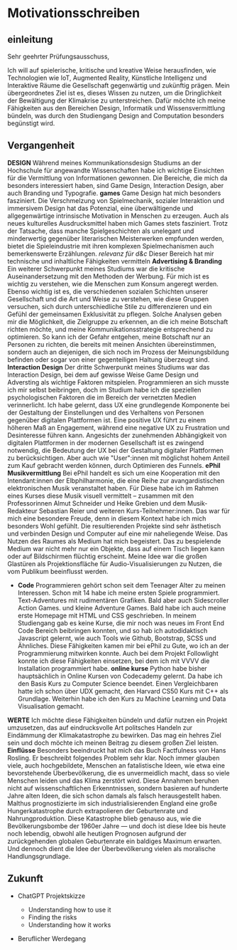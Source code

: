 <!---# notizen

## Aufgabe:
ein Motivationsschreiben (max. 2 DIN-A4-Seiten) mit Angaben zu den besonderen Gründen für die Wahl des Studiengangs, der persönlichen Eignung für das erfolgreiche Absolvieren des M.A. „Design & Computation“ sowie möglichen Zielen für den weiteren beruflichen Werdegang.

## Ich will was lernen und umsetzen
## ich habe grundlagen
## muss nicht alles weltbewegend sein
## Dozent: In Rezipient hineinversetzen können

## LISTE MACHEN MIT KURSEN: Seelische Blockade überwinden
- Kursheft (vorhanden)
- Bachelor Zeugnis (eh notwendig)
- Arbeitserfahrung
- Projekte bei Airbus, DLR, KID, CLD
- Mir fällt sonst nur ein, was ich nicht gemacht habe

##
Themen
— Volition, Umsetzungskompetenz, Project Management
— und hier könnte der studiengang mir helfen meine fähigkeiten auszubauen

--->

# Motivationsschreiben
## einleitung
Sehr geehrter Prüfungsausschuss,

Ich will auf spielerische, kritische und kreative Weise herausfinden, wie Technologien wie IoT, Augmented Reality, Künstliche Intelligenz und Interaktive Räume die Gesellschaft gegenwärtig und zukünftig prägen. Mein übergeordnetes Ziel ist es, dieses Wissen zu nutzen, um die Dringlichkeit der Bewältigung der Klimakrise zu unterstreichen. Dafür möchte ich meine Fähigkeiten aus den Bereichen Design, Informatik und Wissensvermittlung bündeln, was durch den Studiengang Design and Computation besonders begünstigt wird.

## Vergangenheit
**DESIGN** 
Während meines Kommunikationsdesign Studiums an der Hochschule für angewandte Wissenschaften habe ich wichtige Einsichten für die Vermittlung von Informationen gewonnen. Die Bereiche, die mich da besonders interessiert haben, sind Game Design, Interaction Design, aber auch Branding und Typografie.
**games** 
Game Design hat mich besonders fasziniert. Die Verschmelzung von Spielmechanik, sozialer Interaktion und immersivem Design hat das Potenzial, eine überwältigende und allgegenwärtige intrinsische Motivation in Menschen zu erzeugen.
Auch als neues kulturelles Ausdrucksmittel haben mich Games stets fasziniert. Trotz der Tatsache, dass manche Spielgeschichten als unelegant und minderwertig gegenüber literarischen Meisterwerken empfunden werden, bietet die Spieleindustrie mit ihren komplexen Spielmechanismen auch bemerkenswerte Erzählungen. 
*relevanz für d&c* Dieser Bereich hat mir technische und inhaltliche Fähigkeiten vermitteln
**Advertising & Branding** 
Ein weiterer Schwerpunkt meines Studiums war die kritische Auseinandersetzung mit den Methoden der Werbung. Für mich ist es wichtig zu verstehen, wie die Menschen zum Konsum angeregt werden. Ebenso wichtig ist es, die verschiedenen sozialen Schichten unserer Gesellschaft und die Art und Weise zu verstehen, wie diese Gruppen versuchen, sich durch unterschiedliche Stile zu differenzieren und ein Gefühl der gemeinsamen Exklusivität zu pflegen. Solche Analysen geben mir die Möglichkeit, die Zielgruppe zu erkennen, an die ich meine Botschaft richten möchte, und meine Kommunikationsstrategie entsprechend zu optimieren. So kann ich der Gefahr entgehen, meine Botschaft nur an Personen zu richten, die bereits mit meinen Ansichten übereinstimmen, sondern auch an diejenigen, die sich noch im Prozess der Meinungsbildung befinden oder sogar von einer gegenteiligen Haltung überzeugt sind.
**Interaction Design** 
Der dritte Schwerpunkt meines Studiums war das Interaction Design, bei dem auf gewisse Weise Game Design und Adversting als wichtige Faktoren mitspielen.
Programmieren an sich musste ich mir selbst beibringen, doch im Studium habe ich die speziellen psychologischen Faktoren die im Bereich der vernetzten Medien verinnerlicht.
Ich habe gelernt, dass UX eine grundlegende Komponente bei der Gestaltung der Einstellungen und des Verhaltens von Personen gegenüber digitalen Plattformen ist. Eine positive UX führt zu einem höheren Maß an Engagement, während eine negative UX zu Frustration und Desinteresse führen kann. Angesichts der zunehmenden Abhängigkeit von digitalen Plattformen in der modernen Gesellschaft ist es zwingend notwendig, die Bedeutung der UX bei der Gestaltung digitaler Plattformen zu berücksichtigen. Aber auch wie "User":innen mit möglichst hohem Anteil zum Kauf gebracht werden können, durch Optimieren des Funnels.
**ePhil Musikvermittlung** 
Bei ePhil handelt es sich um eine Kooperation mit den Intendant:innen der Elbphilharmonie, die eine Reihe zur avangardistischen elektronischen Musik veranstaltet haben. Für Diese habe ich im Rahmen eines Kurses diese Musik visuell vermittelt – zusammen mit den Professorinnen Almut Schneider und Heike Grebien und dem Musik-Redakteur Sebastian Reier und weiteren Kurs-Teilnehmer:innen.
Das war für mich eine besondere Freude, denn in diesem Kontext habe ich mich besonders Wohl gefühlt. Die resultierenden Projekte sind sehr ästhetisch und verbinden Design und Computer auf eine mir naheliegende Weise. Das Nutzen des Raumes als Medium hat mich begeistert. Das zu bespielende Medium war nicht mehr nur ein Objekte, dass auf einem Tisch liegen kann oder auf Bildschirmen flüchtig erscheint. 
Meine Idee war die großen Glastüren als Projektionsfläche für Audio-Visualisierungen zu Nutzen, die vom Publikum beeinflusst werden.

- **Code** 
Programmieren gehört schon seit dem Teenager Alter zu meinen Interessen. Schon mit 14 habe ich meine ersten Spiele programmiert. Text-Adventures mit rudimentären Grafiken. Bald aber auch Sidescroller Action Games. und kleine Adventure Games. Bald habe ich auch meine erste Homepage mit HTML und CSS geschrieben. In meinem Studiengang gab es keine Kurse, die mir noch was neues im Front End Code Bereich beibringen konnten, und so hab ich autodidaktisch Javascript gelernt, wie auch Tools wie Github, Bootstrap, SCSS und Ähnliches. Diese Fähigkeiten kamen mir bei ePhil zu Gute, wo ich an der Programmierung mitwirken konnte. Auch bei dem Projekt Followlight konnte ich diese Fähigkeiten einsetzen, bei dem ich mit VVVV die Installation programmiert habe.
**online kurse** 
Python habe bisher hauptsächlich in Online Kursen von Codecademy gelernt. Da habe ich den Basis Kurs zu Computer Science beendet. Einen Vergleichbaren hatte ich schon über UDX gemacht, den Harvard CS50 Kurs mit C++ als Grundlage.
Weiterhin habe ich den Kurs zu Machine Learning und Data Visualisation gemacht.

**WERTE** 
Ich möchte diese Fähigkeiten bündeln und dafür nutzen ein Projekt umzusetzen, das auf eindrucksvolle Art politsches Handeln zur Eindämmung der Klimakatastrophe zu bewirken. Das mag ein hehres Ziel sein und doch möchte ich meinen Beitrag zu diesem großen Ziel leisten.
**Einflüsse**
Besonders beeindruckt hat mich das Buch Factfulness von Hans Rosling. Er beschreibt folgendes Problem sehr klar.
Noch immer glauben viele, auch hochgebildete,  Menschen an fatalistische Ideen, wie etwa eine bevorstehende Überbevölkerung, die es unvermeidlich macht, dass so viele Menschen leiden und das Klima zerstört wird. Diese Annahmen beruhen nicht auf wissenschaftlichen Erkenntnissen, sondern basieren auf hunderte Jahre alten Ideen, die sich schon damals als falsch herausgestellt haben. Malthus prognostizierte im sich industrialisierenden England eine große Hungerkatastrophe durch extrapolieren der Geburtenrate und Nahrungproduktion. Diese Katastrophe blieb genauso aus, wie die Bevölkerungsbombe der 1960er Jahre — und doch ist diese Idee bis heute noch lebendig, obwohl alle heutigen Prognosen aufgrund der zurückgehenden globalen Geburtenrate ein baldiges Maximum erwarten. Und dennoch dient die Idee der Überbevölkerung vielen als moralische Handlungsgrundlage. 
        
## Zukunft
- ChatGPT Projektskizze
    - Understanding how to use it
    - Finding the risks
    - Understanding how it works

- Beruflicher Werdegang

